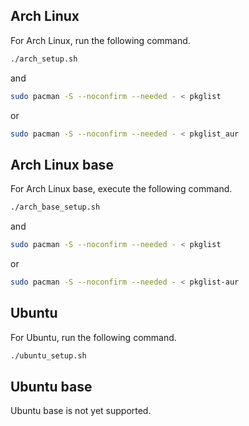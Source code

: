 ## Arch Linux

For Arch Linux, run the following command.

```bash
./arch_setup.sh
```

and

```bash
sudo pacman -S --noconfirm --needed - < pkglist
```

or

```bash
sudo pacman -S --noconfirm --needed - < pkglist_aur
```

## Arch Linux base

For Arch Linux base, execute the following command.

```bash
./arch_base_setup.sh
```

and

```bash
sudo pacman -S --noconfirm --needed - < pkglist
```

or

```bash
sudo pacman -S --noconfirm --needed - < pkglist-aur
```

## Ubuntu

For Ubuntu, run the following command.

```bash
./ubuntu_setup.sh
```

## Ubuntu base

Ubuntu base is not yet supported.
